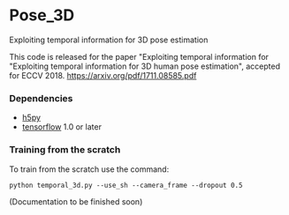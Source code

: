 # Pose_3D
Exploiting temporal information for 3D pose estimation

This code is released for the paper "Exploiting temporal information for "Exploiting temporal information for 3D human
pose estimation", accepted for ECCV 2018. https://arxiv.org/pdf/1711.08585.pdf


### Dependencies

* [h5py](http://www.h5py.org/)
* [tensorflow](https://www.tensorflow.org/) 1.0 or later

### Training from the scratch

To train from the scratch use the command:

`python temporal_3d.py --use_sh --camera_frame --dropout 0.5`

(Documentation to be finished soon)



